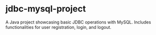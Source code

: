 # jdbc-mysql-project
A Java project showcasing basic JDBC operations with MySQL. Includes functionalities for user registration, login, and logout.
